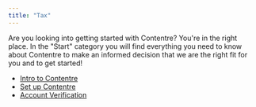 ```yaml
---
title: "Tax"
---
```


Are you looking into getting started with Contentre? You're in the right place. In the "Start" category you will find everything you need to know about Contentre to make an informed decision that we are the right fit for you and to get started!

- [Intro to Contentre](#)
- [Set up Contentre](#)
- [Account Verification](#)
